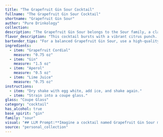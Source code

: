 ```yaml
---
title: "The Grapefruit Gin Sour Cocktail"
fullname: "The Grapefruit Gin Sour Cocktail"
shortname: "Grapefruit Gin Sour"
author: "Pure Drinkology"
collection:
description: "The Grapefruit Gin Sour belongs to the Sour family, a classic cocktail style dating back to the 18th century.  This twist on the traditional sour utilizes the bitter-sweet notes of Aperol, adding a refreshing Italian touch to the traditional citrus and spirit base. "
flavor_description: "This cocktail bursts with a vibrant citrus punch. The grapefruit cordial's sweetness mingles with the gin's juniper notes, creating a refreshing base. Aperol adds a touch of bitter orange, balancing the sweetness and lending a subtle complexity. Lime juice provides a sharp, tart edge, rounding out the profile with a clean finish. "
bartender_tips: "For a balanced Grapefruit Gin Sour, use a high-quality gin and a grapefruit cordial that's not too sweet.  Shake the cocktail vigorously with ice to chill it thoroughly.  A splash of club soda adds a refreshing effervescence.  To garnish, use a grapefruit wedge or a sprig of rosemary. "
ingredients:
  - item: "Grapefruit Cordial"
    measure: "0.75 oz"
  - item: "Gin"
    measure: "1.5 oz"
  - item: "Aperol"
    measure: "0.5 oz"
  - item: "Lime Juice"
    measure: "0.75 oz"
instructions:
  - item: "Dry shake with egg white, add ice, and shake again."
  - item: "Strain into a coupe glass."
glass: "Coupe Glass"
category: "cocktail"
has_alcohol: true
base_spirit: "gin"
family: "sour"
visual: "## LLM Prompt:**Imagine a cocktail named Grapefruit Gin Sour made with Grapefruit Cordial, Gin, Aperol, and Lime Juice. Describe the cocktail's appearance in detail, considering the following:*** **Color:** What shades of color are present? Is it predominantly one color or a mix of hues? How does the light reflect off the surface?* **Clarity:** Is it clear, cloudy, or have sediment? * **Texture:** Is it smooth and silky, or have a frothy head? Are there any visible elements like ice or citrus fruit pieces?* **Overall Impression:** How does the cocktail's visual presentation evoke a sense of taste and experience? Is it bright and refreshing, or dark and sophisticated? **Bonus:*** Mention any specific ingredients that might contribute to the visual appearance, like the vibrant orange of Aperol or the bright green of lime juice. * Describe the appearance of the cocktail in a glass, considering the shape and size of the glass. * Include sensory details like the sound of ice clinking or the aroma wafting from the drink. "
source: "personal_collection"
---
```


